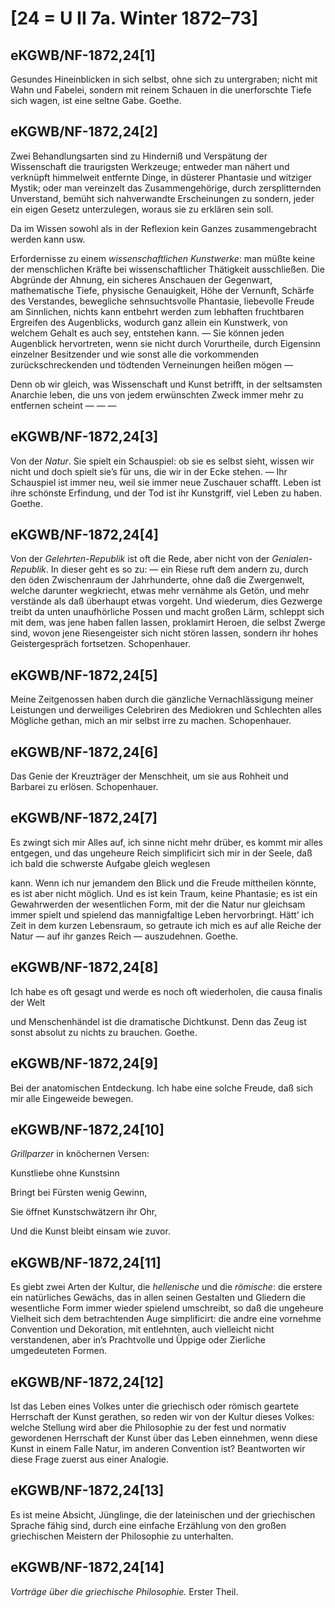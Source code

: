 # [24 = U II 7a. Winter 1872–73]

## eKGWB/NF-1872,24[1]

Gesundes Hineinblicken in sich selbst, ohne sich zu untergraben; nicht mit Wahn und Fabelei, sondern mit reinem Schauen in die unerforschte Tiefe sich wagen, ist eine seltne Gabe. Goethe.

## eKGWB/NF-1872,24[2]

Zwei Behandlungsarten sind zu Hinderniß und Verspätung der Wissenschaft die traurigsten Werkzeuge; entweder man nähert und verknüpft himmelweit entfernte Dinge, in düsterer Phantasie und witziger Mystik; oder man vereinzelt das Zusammengehörige, durch zersplitternden Unverstand, bemüht sich nahverwandte Erscheinungen zu sondern, jeder ein eigen Gesetz unterzulegen, woraus sie zu erklären sein soll.

Da im Wissen sowohl als in der Reflexion kein Ganzes zusammengebracht werden kann usw.

Erfordernisse zu einem *wissenschaftlichen Kunstwerke*: man müßte keine der menschlichen Kräfte bei wissenschaftlicher Thätigkeit ausschließen. Die Abgründe der Ahnung, ein sicheres Anschauen der Gegenwart, mathematische Tiefe, physische Genauigkeit, Höhe der Vernunft, Schärfe des Verstandes, bewegliche sehnsuchtsvolle Phantasie, liebevolle Freude am Sinnlichen, nichts kann entbehrt werden zum lebhaften fruchtbaren Ergreifen des Augenblicks, wodurch ganz allein ein Kunstwerk, von welchem Gehalt es auch sey, entstehen kann. — Sie können jeden Augenblick hervortreten, wenn sie nicht durch Vorurtheile, durch Eigensinn einzelner Besitzender und wie sonst alle die vorkommenden zurückschreckenden und tödtenden Verneinungen heißen mögen —

Denn ob wir gleich, was Wissenschaft und Kunst betrifft, in der seltsamsten Anarchie leben, die uns von jedem erwünschten Zweck immer mehr zu entfernen scheint — — —

## eKGWB/NF-1872,24[3]

Von der *Natur*. Sie spielt ein Schauspiel: ob sie es selbst sieht, wissen wir nicht und doch spielt sie’s für uns, die wir in der Ecke stehen. — Ihr Schauspiel ist immer neu, weil sie immer neue Zuschauer schafft. Leben ist ihre schönste Erfindung, und der Tod ist ihr Kunstgriff, viel Leben zu haben. Goethe.

## eKGWB/NF-1872,24[4]

Von der *Gelehrten-Republik* ist oft die Rede, aber nicht von der *Genialen-Republik*. In dieser geht es so zu: — ein Riese ruft dem andern zu, durch den öden Zwischenraum der Jahrhunderte, ohne daß die Zwergenwelt, welche darunter wegkriecht, etwas mehr vernähme als Getön, und mehr verstände als daß überhaupt etwas vorgeht. Und wiederum, dies Gezwerge treibt da unten unaufhörliche Possen und macht großen Lärm, schleppt sich mit dem, was jene haben fallen lassen, proklamirt Heroen, die selbst Zwerge sind, wovon jene Riesengeister sich nicht stören lassen, sondern ihr hohes Geistergespräch fortsetzen. Schopenhauer.

## eKGWB/NF-1872,24[5]

Meine Zeitgenossen haben durch die gänzliche Vernachlässigung meiner Leistungen und derweiliges Celebriren des Mediokren und Schlechten alles Mögliche gethan, mich an mir selbst irre zu machen. Schopenhauer.

## eKGWB/NF-1872,24[6]

Das Genie der Kreuzträger der Menschheit, um sie aus Rohheit und Barbarei zu erlösen. Schopenhauer.

## eKGWB/NF-1872,24[7]

Es zwingt sich mir Alles auf, ich sinne nicht mehr drüber, es kommt mir alles entgegen, und das ungeheure Reich simplificirt sich mir in der Seele, daß ich bald die schwerste Aufgabe gleich weglesen

kann. Wenn ich nur jemandem den Blick und die Freude mittheilen könnte, es ist aber nicht möglich. Und es ist kein Traum, keine Phantasie; es ist ein Gewahrwerden der wesentlichen Form, mit der die Natur nur gleichsam immer spielt und spielend das mannigfaltige Leben hervorbringt. Hätt’ ich Zeit in dem kurzen Lebensraum, so getraute ich mich es auf alle Reiche der Natur — auf ihr ganzes Reich — auszudehnen. Goethe.

## eKGWB/NF-1872,24[8]

Ich habe es oft gesagt und werde es noch oft wiederholen, die causa finalis der Welt

und Menschenhändel ist die dramatische Dichtkunst. Denn das Zeug ist sonst absolut zu nichts zu brauchen. Goethe.

## eKGWB/NF-1872,24[9]

Bei der anatomischen Entdeckung. Ich habe eine solche Freude, daß sich mir alle Eingeweide bewegen.

## eKGWB/NF-1872,24[10]

*Grillparzer* in knöchernen Versen:

Kunstliebe ohne Kunstsinn

Bringt bei Fürsten wenig Gewinn,

Sie öffnet Kunstschwätzern ihr Ohr,

Und die Kunst bleibt einsam wie zuvor.

## eKGWB/NF-1872,24[11]

Es giebt zwei Arten der Kultur, die *hellenische* und die *römische*: die erstere ein natürliches Gewächs, das in allen seinen Gestalten und Gliedern die wesentliche Form immer wieder spielend umschreibt, so daß die ungeheure Vielheit sich dem betrachtenden Auge simplificirt: die andre eine vornehme Convention und Dekoration, mit entlehnten, auch vielleicht nicht verstandenen, aber in’s Prachtvolle und Üppige oder Zierliche umgedeuteten Formen.

## eKGWB/NF-1872,24[12]

Ist das Leben eines Volkes unter die griechisch oder römisch geartete Herrschaft der Kunst gerathen, so reden wir von der Kultur dieses Volkes: welche Stellung wird aber die Philosophie zu der fest und normativ gewordenen Herrschaft der Kunst über das Leben einnehmen, wenn diese Kunst in einem Falle Natur, im anderen Convention ist? Beantworten wir diese Frage zuerst aus einer Analogie.

## eKGWB/NF-1872,24[13]

Es ist meine Absicht, Jünglinge, die der lateinischen und der griechischen Sprache fähig sind, durch eine einfache Erzählung von den großen griechischen Meistern der Philosophie zu unterhalten.

## eKGWB/NF-1872,24[14]

*Vorträge über die griechische Philosophie.*
Erster Theil.
